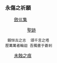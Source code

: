 ### 永傷之祈願


&emsp;&emsp;[斂巛集](https://github.com/Lost-Monument/NeuralLine/tree/master/%E6%96%82%E5%B7%9B%E9%9B%86)




&emsp;&emsp;&emsp;&emsp;&emsp;[聖跡](https://github.com/Lost-Monument/NeuralLine/blob/master/MIRACLE.md)

     鍛恒古之志  頌千言之塔
    歷萬萬者輪迴 吾獨晝于蒼剎


&emsp;&emsp;[未蝕之痕](https://github.com/Lost-Monument/NeuralLine/tree/master/%E6%9C%AA%E8%9D%95%E4%B9%8B%E7%97%95)
